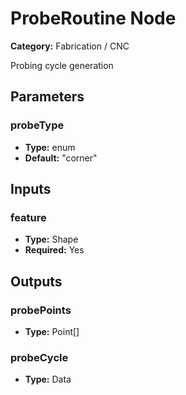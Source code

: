 
# ProbeRoutine Node

**Category:** Fabrication / CNC

Probing cycle generation

## Parameters


### probeType
- **Type:** enum
- **Default:** "corner"





## Inputs


### feature
- **Type:** Shape
- **Required:** Yes



## Outputs


### probePoints
- **Type:** Point[]



### probeCycle
- **Type:** Data




